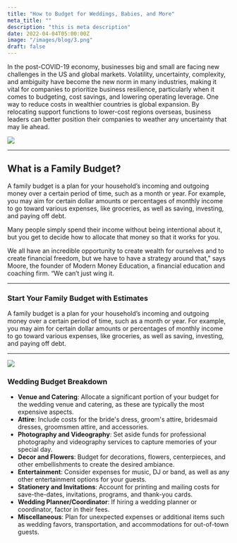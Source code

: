 ```yaml
---
title: "How to Budget for Weddings, Babies, and More"
meta_title: ""
description: "this is meta description"
date: 2022-04-04T05:00:00Z
image: "/images/blog/3.png"
draft: false
---
```


In the post-COVID-19 economy, businesses big and small are facing new challenges in the US and global markets. Volatility, uncertainty, complexity, and ambiguity have become the new norm in many industries, making it vital for companies to prioritize business resilience, particularly when it comes to budgeting, cost savings, and lowering operating leverage. One way to reduce costs in wealthier countries is global expansion. By relocating support functions to lower-cost regions overseas, business leaders can better position their companies to weather any uncertainty that may lie ahead.

![](/images/blog/post-image-1.png)

---

## What is a Family Budget?

A family budget is a plan for your household’s incoming and outgoing money over a certain period of time, such as a month or year. For example, you may aim for certain dollar amounts or percentages of monthly income to go toward various expenses, like groceries, as well as saving, investing, and paying off debt.

Many people simply spend their income without being intentional about it, but you get to decide how to allocate that money so that it works for you.

We all have an incredible opportunity to create wealth for ourselves and to create financial freedom, but we have to have a strategy around that,” says Moore, the founder of Modern Money Education, a financial education and coaching firm. “We can’t just wing it.

---

### Start Your Family Budget with Estimates

A family budget is a plan for your household’s incoming and outgoing money over a certain period of time, such as a month or year. For example, you may aim for certain dollar amounts or percentages of monthly income to go toward various expenses, like groceries, as well as saving, investing, and paying off debt.

---

![](/images/blog/post-image-2.png)

### Wedding Budget Breakdown

- **Venue and Catering**: Allocate a significant portion of your budget for the wedding venue and catering, as these are typically the most expensive aspects.
- **Attire**: Include costs for the bride's dress, groom's attire, bridesmaid dresses, groomsmen attire, and accessories.
- **Photography and Videography**: Set aside funds for professional photography and videography services to capture memories of your special day.
- **Decor and Flowers**: Budget for decorations, flowers, centerpieces, and other embellishments to create the desired ambiance.
- **Entertainment**: Consider expenses for music, DJ or band, as well as any other entertainment options for your guests.
- **Stationery and Invitations**: Account for printing and mailing costs for save-the-dates, invitations, programs, and thank-you cards.
- **Wedding Planner/Coordinator**: If hiring a wedding planner or coordinator, factor in their fees.
- **Miscellaneous**: Plan for unexpected expenses or additional items such as wedding favors, transportation, and accommodations for out-of-town guests.
